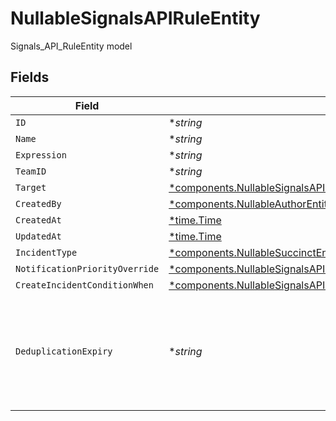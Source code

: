 # NullableSignalsAPIRuleEntity

Signals_API_RuleEntity model


## Fields

| Field                                                                                                                                                       | Type                                                                                                                                                        | Required                                                                                                                                                    | Description                                                                                                                                                 | Example                                                                                                                                                     |
| ----------------------------------------------------------------------------------------------------------------------------------------------------------- | ----------------------------------------------------------------------------------------------------------------------------------------------------------- | ----------------------------------------------------------------------------------------------------------------------------------------------------------- | ----------------------------------------------------------------------------------------------------------------------------------------------------------- | ----------------------------------------------------------------------------------------------------------------------------------------------------------- |
| `ID`                                                                                                                                                        | **string*                                                                                                                                                   | :heavy_minus_sign:                                                                                                                                          | N/A                                                                                                                                                         |                                                                                                                                                             |
| `Name`                                                                                                                                                      | **string*                                                                                                                                                   | :heavy_minus_sign:                                                                                                                                          | N/A                                                                                                                                                         |                                                                                                                                                             |
| `Expression`                                                                                                                                                | **string*                                                                                                                                                   | :heavy_minus_sign:                                                                                                                                          | N/A                                                                                                                                                         |                                                                                                                                                             |
| `TeamID`                                                                                                                                                    | **string*                                                                                                                                                   | :heavy_minus_sign:                                                                                                                                          | N/A                                                                                                                                                         |                                                                                                                                                             |
| `Target`                                                                                                                                                    | [*components.NullableSignalsAPITargetEntity](../../models/components/nullablesignalsapitargetentity.md)                                                     | :heavy_minus_sign:                                                                                                                                          | N/A                                                                                                                                                         |                                                                                                                                                             |
| `CreatedBy`                                                                                                                                                 | [*components.NullableAuthorEntity](../../models/components/nullableauthorentity.md)                                                                         | :heavy_minus_sign:                                                                                                                                          | N/A                                                                                                                                                         |                                                                                                                                                             |
| `CreatedAt`                                                                                                                                                 | [*time.Time](https://pkg.go.dev/time#Time)                                                                                                                  | :heavy_minus_sign:                                                                                                                                          | N/A                                                                                                                                                         |                                                                                                                                                             |
| `UpdatedAt`                                                                                                                                                 | [*time.Time](https://pkg.go.dev/time#Time)                                                                                                                  | :heavy_minus_sign:                                                                                                                                          | N/A                                                                                                                                                         |                                                                                                                                                             |
| `IncidentType`                                                                                                                                              | [*components.NullableSuccinctEntity](../../models/components/nullablesuccinctentity.md)                                                                     | :heavy_minus_sign:                                                                                                                                          | N/A                                                                                                                                                         |                                                                                                                                                             |
| `NotificationPriorityOverride`                                                                                                                              | [*components.NullableSignalsAPIRuleEntityNotificationPriorityOverride](../../models/components/nullablesignalsapiruleentitynotificationpriorityoverride.md) | :heavy_minus_sign:                                                                                                                                          | N/A                                                                                                                                                         |                                                                                                                                                             |
| `CreateIncidentConditionWhen`                                                                                                                               | [*components.NullableSignalsAPIRuleEntityCreateIncidentConditionWhen](../../models/components/nullablesignalsapiruleentitycreateincidentconditionwhen.md)   | :heavy_minus_sign:                                                                                                                                          | N/A                                                                                                                                                         |                                                                                                                                                             |
| `DeduplicationExpiry`                                                                                                                                       | **string*                                                                                                                                                   | :heavy_minus_sign:                                                                                                                                          | Duration for deduplicating similar alerts (ISO8601 duration format e.g., 'PT30M', 'PT2H', 'P1D')                                                            | PT1H                                                                                                                                                        |